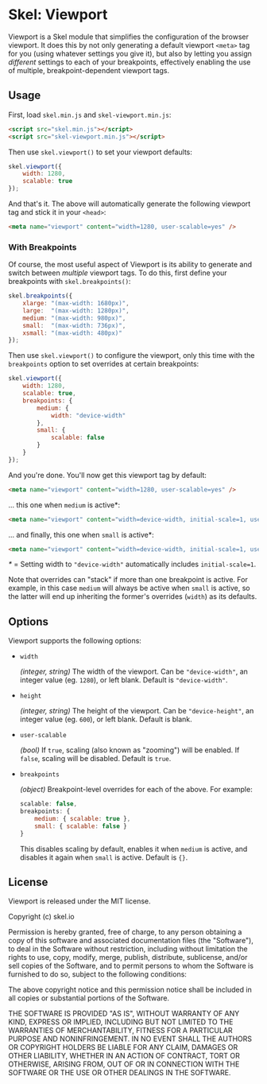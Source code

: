 # Skel: Viewport

Viewport is a Skel module that simplifies the configuration of the browser viewport. It does this by not only generating a default viewport `<meta>` tag for you (using whatever settings you give it), but also by letting you assign _different_ settings to each of your breakpoints, effectively enabling the use of multiple, breakpoint-dependent viewport tags.


## Usage

First, load `skel.min.js` and `skel-viewport.min.js`:

```html
<script src="skel.min.js"></script>
<script src="skel-viewport.min.js"></script>
```

Then use `skel.viewport()` to set your viewport defaults:

```js
skel.viewport({
	width: 1280,
	scalable: true
});
```

And that's it. The above will automatically generate the following viewport tag and stick it in your `<head>`:

```html
<meta name="viewport" content="width=1280, user-scalable=yes" />
```


### With Breakpoints

Of course, the most useful aspect of Viewport is its ability to generate and switch between _multiple_ viewport tags. To do this, first define your breakpoints with `skel.breakpoints()`:

```js
skel.breakpoints({
	xlarge: "(max-width: 1680px)",
	large:  "(max-width: 1280px)",
	medium: "(max-width: 980px)",
	small:  "(max-width: 736px)",
	xsmall: "(max-width: 480px)"
});
```

Then use `skel.viewport()` to configure the viewport, only this time with the `breakpoints` option to set overrides at certain breakpoints:

```js
skel.viewport({
	width: 1280,
	scalable: true,
	breakpoints: {
		medium: {
			width: "device-width"
		},
		small: {
			scalable: false
		}
	}
});
```

And you're done. You'll now get this viewport tag by default:

```html
<meta name="viewport" content="width=1280, user-scalable=yes" />
```

... this one when `medium` is active*:

```html
<meta name="viewport" content="width=device-width, initial-scale=1, user-scalable=yes" />
```

... and finally, this one when `small` is active*:

```html
<meta name="viewport" content="width=device-width, initial-scale=1, user-scalable=no" />
```

_*_ = Setting width to `"device-width"` automatically includes `initial-scale=1`.

Note that overrides can "stack" if more than one breakpoint is active. For example, in this case `medium` will always be active when `small` is active, so the latter will end up inheriting the former's overrides (`width`) as its defaults.


## Options

Viewport supports the following options:

- `width`

	*(integer, string)* The width of the viewport. Can be `"device-width"`, an integer value (eg. `1280`), or left blank. Default is `"device-width"`.

- `height`

	*(integer, string)* The height of the viewport. Can be `"device-height"`, an integer value (eg. `600`), or left blank. Default is blank.

- `user-scalable`

	*(bool)* If `true`, scaling (also known as "zooming") will be enabled. If `false`, scaling will be disabled. Default is `true`.

- `breakpoints`

	*(object)* Breakpoint-level overrides for each of the above. For example:

	```js
	scalable: false,
	breakpoints: {
		medium: { scalable: true },
		small: { scalable: false }
	}
	```

	This disables scaling by default, enables it when `medium` is active, and disables it again when `small` is active. Default is `{}`.


## License

Viewport is released under the MIT license.

Copyright (c) skel.io

Permission is hereby granted, free of charge, to any person obtaining a copy of this software and associated documentation files (the "Software"), to deal in the Software without restriction, including without limitation the rights to use, copy, modify, merge, publish, distribute, sublicense, and/or sell copies of the Software, and to permit persons to whom the Software is furnished to do so, subject to the following conditions:

The above copyright notice and this permission notice shall be included in all copies or substantial portions of the Software.

THE SOFTWARE IS PROVIDED "AS IS", WITHOUT WARRANTY OF ANY KIND, EXPRESS OR IMPLIED, INCLUDING BUT NOT LIMITED TO THE WARRANTIES OF MERCHANTABILITY, FITNESS FOR A PARTICULAR PURPOSE AND NONINFRINGEMENT. IN NO EVENT SHALL THE AUTHORS OR COPYRIGHT HOLDERS BE LIABLE FOR ANY CLAIM, DAMAGES OR OTHER LIABILITY, WHETHER IN AN ACTION OF CONTRACT, TORT OR OTHERWISE, ARISING FROM, OUT OF OR IN CONNECTION WITH THE SOFTWARE OR THE USE OR OTHER DEALINGS IN THE SOFTWARE.